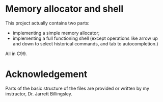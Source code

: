 # Memory allocator and shell
This project actually contains two parts: 
  * implementing a simple memory allocator;
  * implementing a full functioning shell (except operations like arrow up and down to select historical commands, and tab to autocompletion.)

All in C99.

# Acknowledgement
Parts of the basic structure of the files are provided or written by my instructor, Dr. Jarrett Billingsley.
